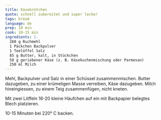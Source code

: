 ```yaml
---
title: Käsebrötchen
quote: schnell zubereitet und super lecker
tags: bread
language: de
prep: 10 min
cook: 10-15 min
ingredients: |-
  260 g Ruchmehl
  1 Päckchen Backpulver
  1 Teelöffel Salz
  85 g Butter, kalt, in Stückchen
  50 g geriebener Käse (z. B. Käsekuchenmischung oder Parmesan) 
  250 ml Milch
---
```

Mehl, Backpulver und Salz in einer Schüssel zusammenmischen. Butter dazugeben, zu einer krümeligen Masse verreiben, Käse dazugeben. Milch hineingiessen, zu einem Teig zusammenfügen, nicht kneten. 

Mit zwei Löffeln 16-20 kleine Häufchen auf ein mit Backpapier belegtes Blech platzieren. 

10-15 Minuten bei 220° C backen.